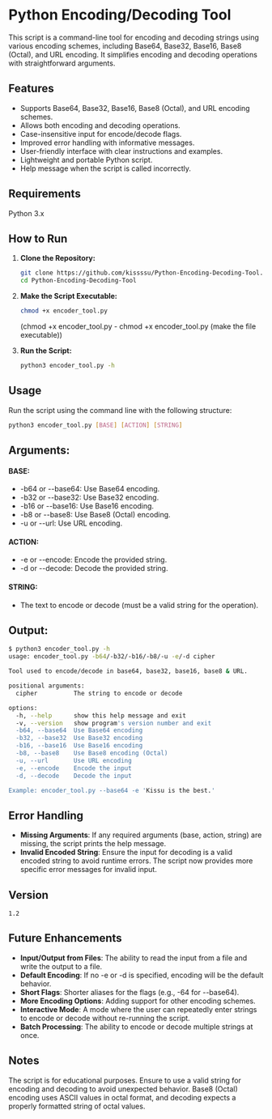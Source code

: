 # Python Encoding/Decoding Tool

This script is a command-line tool for encoding and decoding strings using various encoding schemes, including Base64, Base32, Base16, Base8 (Octal), and URL encoding. It simplifies encoding and decoding operations with straightforward arguments.

## Features

* Supports Base64, Base32, Base16, Base8 (Octal), and URL encoding schemes.
* Allows both encoding and decoding operations.
* Case-insensitive input for encode/decode flags.
* Improved error handling with informative messages.
* User-friendly interface with clear instructions and examples.
* Lightweight and portable Python script.
* Help message when the script is called incorrectly.

## Requirements

Python 3.x

## How to Run

1.  **Clone the Repository:**
    ```bash
    git clone https://github.com/kissssu/Python-Encoding-Decoding-Tool.git
    cd Python-Encoding-Decoding-Tool
    ```
    
2.  **Make the Script Executable:**
    ```bash
    chmod +x encoder_tool.py
    ```
    (chmod +x encoder_tool.py - chmod +x encoder_tool.py (make the file executable))

3.  **Run the Script:**
    ```bash
    python3 encoder_tool.py -h
    ```

## Usage

Run the script using the command line with the following structure:

```bash
python3 encoder_tool.py [BASE] [ACTION] [STRING]
```

## Arguments:

#### BASE:
- -b64 or --base64: Use Base64 encoding.
- -b32 or --base32: Use Base32 encoding.
- -b16 or --base16: Use Base16 encoding.
- -b8 or --base8: Use Base8 (Octal) encoding.
- -u or --url: Use URL encoding.

#### ACTION:
- -e or --encode: Encode the provided string.
- -d or --decode: Decode the provided string.

#### STRING:
- The text to encode or decode (must be a valid string for the operation).

## Output:
```bash
$ python3 encoder_tool.py -h 
usage: encoder_tool.py -b64/-b32/-b16/-b8/-u -e/-d cipher

Tool used to encode/decode in base64, base32, base16, base8 & URL.

positional arguments:
  cipher          The string to encode or decode

options:
  -h, --help      show this help message and exit
  -v, --version   show program's version number and exit
  -b64, --base64  Use Base64 encoding
  -b32, --base32  Use Base32 encoding
  -b16, --base16  Use Base16 encoding
  -b8, --base8    Use Base8 encoding (Octal)
  -u, --url       Use URL encoding
  -e, --encode    Encode the input
  -d, --decode    Decode the input

Example: encoder_tool.py --base64 -e 'Kissu is the best.'
```

## Error Handling
- **Missing Arguments**: If any required arguments (base, action, string) are missing, the script prints the help message.
- **Invalid Encoded String**: Ensure the input for decoding is a valid encoded string to avoid runtime errors. The script now provides more specific error messages for invalid input.

## Version
```
1.2
```

## Future Enhancements
- **Input/Output from Files**: The ability to read the input from a file and write the output to a file.
- **Default Encoding**: If no -e or -d is specified, encoding will be the default behavior.
- **Short Flags**: Shorter aliases for the flags (e.g., -64 for --base64).
- **More Encoding Options**: Adding support for other encoding schemes.
- **Interactive Mode**: A mode where the user can repeatedly enter strings to encode or decode without re-running the script.
- **Batch Processing**: The ability to encode or decode multiple strings at once.

## Notes
The script is for educational purposes. Ensure to use a valid string for encoding and decoding to avoid unexpected behavior. Base8 (Octal) encoding uses ASCII values in octal format, and decoding expects a properly formatted string of octal values.
